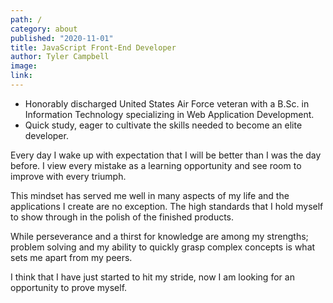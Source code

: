 ```yaml
---
path: /
category: about
published: "2020-11-01"
title: JavaScript Front-End Developer
author: Tyler Campbell
image: 
link: 
---
```


* Honorably discharged United States Air Force veteran with a B.Sc. in Information Technology specializing in Web Application Development. 
* Quick study, eager to cultivate the skills needed to become an elite developer.

Every day I wake up with expectation that I will be better than I was the day before. I view every mistake as a learning opportunity and see room to improve with every triumph.

This mindset has served me well in many aspects of my life and the applications I create are no exception. The high standards that I hold myself to show through in the polish of the finished products.

While perseverance and a thirst for knowledge are among my strengths; problem solving and my ability to quickly grasp complex concepts is what sets me apart from my peers.

I think that I have just started to hit my stride, now I am looking for an opportunity to prove myself.